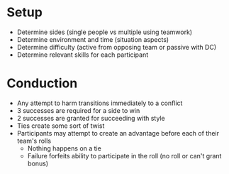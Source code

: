 # Setup

* Determine sides (single people vs multiple using teamwork)
* Determine environment and time (situation aspects)
* Determine difficulty (active from opposing team or passive with DC)
* Determine relevant skills for each participant

# Conduction

* Any attempt to harm transitions immediately to a conflict
* 3 successes are required for a side to win
* 2 successes are granted for succeeding with style
* Ties create some sort of twist
* Participants may attempt to create an advantage before each of their team's rolls
  * Nothing happens on a tie
  * Failure forfeits ability to participate in the roll (no roll or can't grant bonus)
